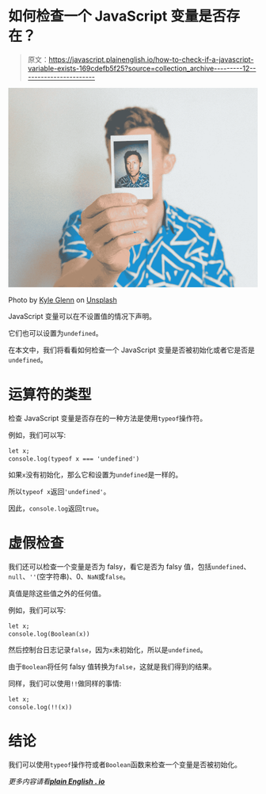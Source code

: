 # 如何检查一个 JavaScript 变量是否存在？

> 原文：<https://javascript.plainenglish.io/how-to-check-if-a-javascript-variable-exists-169cdefb5f25?source=collection_archive---------12----------------------->

![](img/64918c0fa26c45182c4cfade0dd62e6e.png)

Photo by [Kyle Glenn](https://unsplash.com/@kylejglenn?utm_source=medium&utm_medium=referral) on [Unsplash](https://unsplash.com?utm_source=medium&utm_medium=referral)

JavaScript 变量可以在不设置值的情况下声明。

它们也可以设置为`undefined`。

在本文中，我们将看看如何检查一个 JavaScript 变量是否被初始化或者它是否是`undefined`。

# 运算符的类型

检查 JavaScript 变量是否存在的一种方法是使用`typeof`操作符。

例如，我们可以写:

```
let x;
console.log(typeof x === 'undefined')
```

如果`x`没有初始化，那么它和设置为`undefined`是一样的。

所以`typeof x`返回`'undefined'`。

因此，`console.log`返回`true`。

# 虚假检查

我们还可以检查一个变量是否为 falsy，看它是否为 falsy 值，包括`undefined`、`null`、`''`(空字符串)、0、`NaN`或`false`。

真值是除这些值之外的任何值。

例如，我们可以写:

```
let x;
console.log(Boolean(x))
```

然后控制台日志记录`false`，因为`x`未初始化，所以是`undefined`。

由于`Boolean`将任何 falsy 值转换为`false`，这就是我们得到的结果。

同样，我们可以使用`!!`做同样的事情:

```
let x;
console.log(!!(x))
```

# 结论

我们可以使用`typeof`操作符或者`Boolean`函数来检查一个变量是否被初始化。

*更多内容请看*[***plain English . io***](http://plainenglish.io)